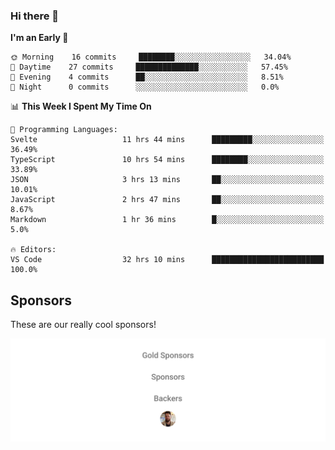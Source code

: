 ### Hi there 👋

<!--
**alexanderniebuhr/alexanderniebuhr** is a ✨ _special_ ✨ repository because its `README.md` (this file) appears on your GitHub profile.

Here are some ideas to get you started:

- 🔭 I’m currently working on ...
- 🌱 I’m currently learning ...
- 👯 I’m looking to collaborate on ...
- 🤔 I’m looking for help with ...
- 💬 Ask me about ...
- 📫 How to reach me: ...
- 😄 Pronouns: ...
- ⚡ Fun fact: ...
-->

<!--START_SECTION:waka-->
**I'm an Early 🐤** 

```text
🌞 Morning    16 commits     ████████░░░░░░░░░░░░░░░░░   34.04% 
🌆 Daytime    27 commits     ██████████████░░░░░░░░░░░   57.45% 
🌃 Evening    4 commits      ██░░░░░░░░░░░░░░░░░░░░░░░   8.51% 
🌙 Night      0 commits      ░░░░░░░░░░░░░░░░░░░░░░░░░   0.0%

```


📊 **This Week I Spent My Time On** 

```text
💬 Programming Languages: 
Svelte                   11 hrs 44 mins      █████████░░░░░░░░░░░░░░░░   36.49% 
TypeScript               10 hrs 54 mins      ████████░░░░░░░░░░░░░░░░░   33.89% 
JSON                     3 hrs 13 mins       ██░░░░░░░░░░░░░░░░░░░░░░░   10.01% 
JavaScript               2 hrs 47 mins       ██░░░░░░░░░░░░░░░░░░░░░░░   8.67% 
Markdown                 1 hr 36 mins        █░░░░░░░░░░░░░░░░░░░░░░░░   5.0%

🔥 Editors: 
VS Code                  32 hrs 10 mins      █████████████████████████   100.0%

```


<!--END_SECTION:waka-->

## Sponsors

These are our really cool sponsors!

<!-- sponsors -->

<!-- sponsors -->

<p align="center">
  <a href="https://github.com/sponsors/alexanderniebuhr">
    <img src='./sponsors.svg'/>
  </a>
</p>

